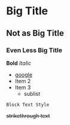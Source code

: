 # Big Title
## Not as Big Title
### Even Less Big Title

**Bold**
*Italic*
- [google](https://www.google.com/)
- Item 2
- Item 3
	+ sublist
	
```
Block Text Style
```
	
~~strikethrough text~~
